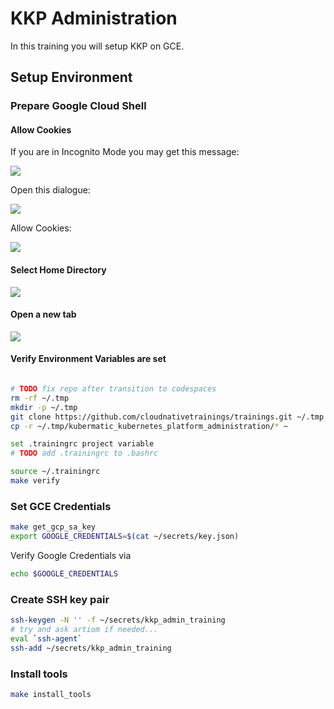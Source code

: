 # KKP Administration

In this training you will setup KKP on GCE.


## Setup Environment

### Prepare Google Cloud Shell

#### Allow Cookies

If you are in Incognito Mode you may get this message:

![](../img/cookies_01.png)

Open this dialogue:

![](../img/cookies_02.png)

Allow Cookies:

![](../img/cookies_03.png)

#### Select Home Directory

![](../img/open_home_workspace.png)

#### Open a new tab

![](../img/choose_project.png)

#### Verify Environment Variables are set

```bash

# TODO fix repo after transition to codespaces
rm -rf ~/.tmp
mkdir -p ~/.tmp
git clone https://github.com/cloudnativetrainings/trainings.git ~/.tmp
cp -r ~/.tmp/kubermatic_kubernetes_platform_administration/* ~ 

set .trainingrc project variable
# TODO add .trainingrc to .bashrc

source ~/.trainingrc
make verify
```

### Set GCE Credentials

```bash
make get_gcp_sa_key
export GOOGLE_CREDENTIALS=$(cat ~/secrets/key.json)
```

Verify Google Credentials via

```bash
echo $GOOGLE_CREDENTIALS
```

### Create SSH key pair

```bash
ssh-keygen -N '' -f ~/secrets/kkp_admin_training
# try and ask artiom if needed...
eval `ssh-agent`
ssh-add ~/secrets/kkp_admin_training
```

### Install tools

```bash
make install_tools
```
